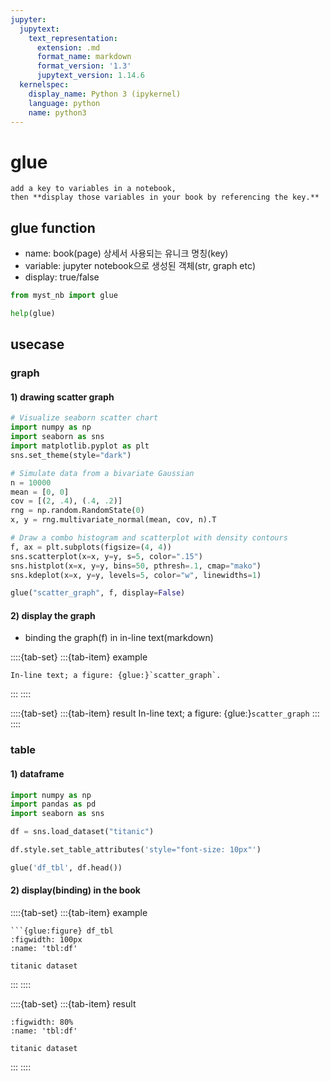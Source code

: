 ```yaml
---
jupyter:
  jupytext:
    text_representation:
      extension: .md
      format_name: markdown
      format_version: '1.3'
      jupytext_version: 1.14.6
  kernelspec:
    display_name: Python 3 (ipykernel)
    language: python
    name: python3
---
```


<!-- #region editable=true slideshow={"slide_type": ""} -->
# glue
<!-- #endregion -->

<!-- #region editable=true slideshow={"slide_type": ""} -->
```{admonition} definition
add a key to variables in a notebook, 
then **display those variables in your book by referencing the key.**
```
<!-- #endregion -->

<!-- #region editable=true slideshow={"slide_type": ""} -->
## glue function
* name: book(page) 상세서 사용되는 유니크 명칭(key)
* variable: jupyter notebook으로 생성된 객체(str, graph etc)
* display: true/false
<!-- #endregion -->

```python editable=true slideshow={"slide_type": ""}
from myst_nb import glue
```

```python editable=true slideshow={"slide_type": ""}
help(glue)
```
<!-- #region editable=true slideshow={"slide_type": ""} -->
## usecase
<!-- #endregion -->

<!-- #region editable=true slideshow={"slide_type": ""} -->
### graph
<!-- #endregion -->

<!-- #region editable=true slideshow={"slide_type": ""} -->
#### 1) drawing scatter graph
<!-- #endregion -->

```python editable=true slideshow={"slide_type": ""}
# Visualize seaborn scatter chart
import numpy as np
import seaborn as sns
import matplotlib.pyplot as plt
sns.set_theme(style="dark")

# Simulate data from a bivariate Gaussian
n = 10000
mean = [0, 0]
cov = [(2, .4), (.4, .2)]
rng = np.random.RandomState(0)
x, y = rng.multivariate_normal(mean, cov, n).T

# Draw a combo histogram and scatterplot with density contours
f, ax = plt.subplots(figsize=(4, 4))
sns.scatterplot(x=x, y=y, s=5, color=".15")
sns.histplot(x=x, y=y, bins=50, pthresh=.1, cmap="mako")
sns.kdeplot(x=x, y=y, levels=5, color="w", linewidths=1)

glue("scatter_graph", f, display=False)
```

<!-- #region editable=true slideshow={"slide_type": ""} -->
#### 2) display the graph
* binding the graph(f) in in-line text(markdown)
<!-- #endregion -->

<!-- #region editable=true slideshow={"slide_type": ""} -->
::::{tab-set}
:::{tab-item} example
```
In-line text; a figure: {glue:}`scatter_graph`.
```
:::
::::
<!-- #endregion -->

<!-- #region editable=true slideshow={"slide_type": ""} -->
::::{tab-set}
:::{tab-item} result
In-line text; a figure: {glue:}`scatter_graph`
:::
::::
<!-- #endregion -->

<!-- #region editable=true slideshow={"slide_type": ""} -->
### table
<!-- #endregion -->

<!-- #region editable=true slideshow={"slide_type": ""} -->
#### 1) dataframe
<!-- #endregion -->

```python editable=true slideshow={"slide_type": ""}
import numpy as np
import pandas as pd
import seaborn as sns

df = sns.load_dataset("titanic")

df.style.set_table_attributes('style="font-size: 10px"')

glue('df_tbl', df.head())
```

<!-- #region editable=true slideshow={"slide_type": ""} -->
#### 2) display(binding) in the book
<!-- #endregion -->

<!-- #region editable=true slideshow={"slide_type": ""} -->
::::{tab-set}
:::{tab-item} example
```
```{glue:figure} df_tbl
:figwidth: 100px
:name: 'tbl:df'

titanic dataset
```
:::
::::
<!-- #endregion -->

<!-- #region editable=true slideshow={"slide_type": ""} -->
::::{tab-set}
:::{tab-item} result
```{glue:figure} df_tbl
:figwidth: 80%
:name: 'tbl:df'

titanic dataset
```
:::
::::
<!-- #endregion -->

```python editable=true slideshow={"slide_type": ""}

```
